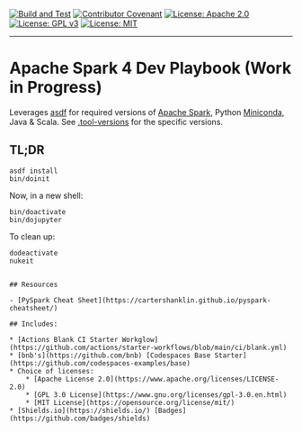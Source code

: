 [![Build and Test](https://github.com/devplaybooks/spark4/actions/workflows/CI.yml/badge.svg)](https://github.com/devplaybooks/spark4/actions/workflows/CI.yml)
[![Contributor Covenant](https://img.shields.io/badge/Contributor%20Covenant-2.1-4baaaa.svg)](CODE_OF_CONDUCT.md)
[![License: Apache 2.0](https://img.shields.io/badge/license-Apache%202.0-blue?style=flat-square)](LICENSE-APACHE)
[![License: GPL v3](https://img.shields.io/badge/License-GPLv3-blue.svg)](LICENSE-GPLv3)
[![License: MIT](https://img.shields.io/badge/license-MIT-blue?style=flat-square)](LICENSE-MIT)

---

# Apache Spark 4 Dev Playbook (Work in Progress)

Leverages [asdf](https://asdf-vm.com/) for required versions of 
[Apache Spark](https://spark.apache.org/), Python 
[Miniconda](https://www.anaconda.com/docs/getting-started/miniconda/main), Java & Scala. 
See [.tool-versions](./.tool-versions) for the specific versions.

## TL;DR

```shell
asdf install
bin/doinit
```

Now, in a new shell:

```shell
bin/doactivate
bin/dojupyter
```

To clean up:

```shell
dodeactivate
nukeit
```

``````

## Resources

- [PySpark Cheat Sheet](https://cartershanklin.github.io/pyspark-cheatsheet/)

## Includes:

* [Actions Blank CI Starter Workglow](https://github.com/actions/starter-workflows/blob/main/ci/blank.yml)
* [bnb's](https://github.com/bnb) [Codespaces Base Starter](https://github.com/codespaces-examples/base)
* Choice of licenses:
    * [Apache License 2.0](https://www.apache.org/licenses/LICENSE-2.0)
    * [GPL 3.0 License](https://www.gnu.org/licenses/gpl-3.0.en.html)
    * [MIT License](https://opensource.org/license/mit/)
* [Shields.io](https://shields.io/) [Badges](https://github.com/badges/shields)
